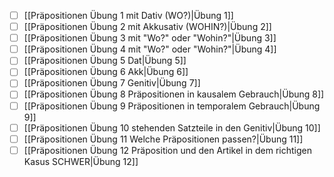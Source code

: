 - [ ] [[Präpositionen Übung 1 mit Dativ (WO?)|Übung 1]] 
- [ ] [[Präpositionen Übung 2 mit Akkusativ (WOHIN?)|Übung 2]] 
- [ ] [[Präpositionen Übung 3 mit "Wo?" oder "Wohin?"|Übung 3]]
- [ ] [[Präpositionen Übung 4 mit "Wo?" oder "Wohin?"|Übung 4]]
- [ ] [[Präpositionen Übung 5 Dat|Übung 5]]
- [ ] [[Präpositionen Übung 6 Akk|Übung 6]]
- [ ] [[Präpositionen Übung 7 Genitiv|Übung 7]]
- [ ] [[Präpositionen Übung 8 Präpositionen in kausalem Gebrauch|Übung 8]]
- [ ] [[Präpositionen Übung 9 Präpositionen in temporalem Gebrauch|Übung 9]]
- [ ] [[Präpositionen Übung 10  stehenden Satzteile in den Genitiv|Übung 10]]
- [ ] [[Präpositionen Übung 11 Welche Präpositionen passen?|Übung 11]]
- [ ] [[Präpositionen Übung 12 Präposition und den Artikel in dem richtigen Kasus SCHWER|Übung 12]]
